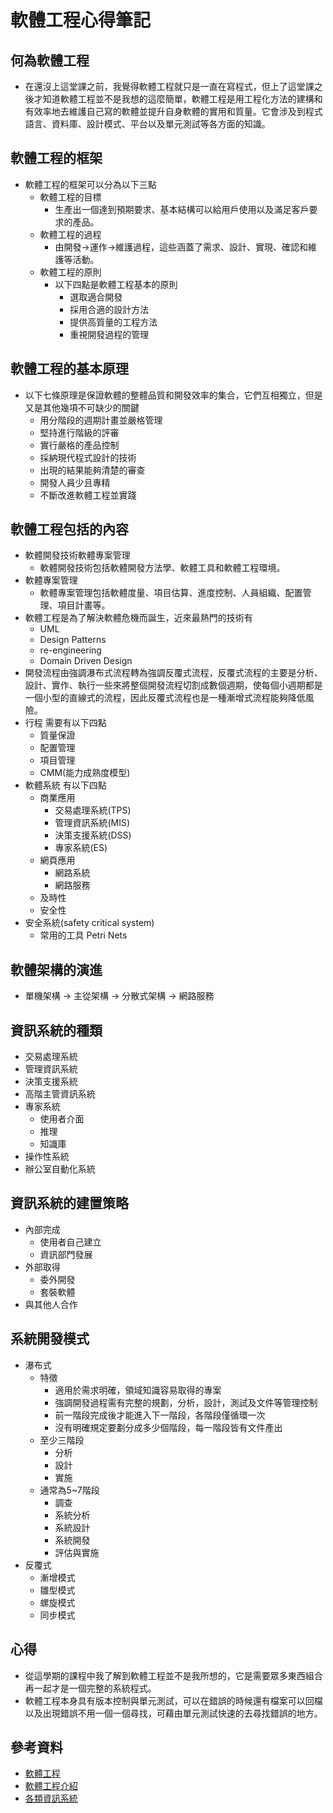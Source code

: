 # 軟體工程心得筆記
## 何為軟體工程
* 在還沒上這堂課之前，我覺得軟體工程就只是一直在寫程式，但上了這堂課之後才知道軟體工程並不是我想的這麼簡單，軟體工程是用工程化方法的建構和有效率地去維護自己寫的軟體並提升自身軟體的實用和質量。它會涉及到程式語言、資料庫、設計模式、平台以及單元測試等各方面的知識。
## 軟體工程的框架
* 軟體工程的框架可以分為以下三點
    * 軟體工程的目標
        * 生產出一個達到預期要求、基本結構可以給用戶使用以及滿足客戶要求的產品。
    * 軟體工程的過程
        * 由開發->運作->維護過程，這些涵蓋了需求、設計、實現、確認和維護等活動。
    * 軟體工程的原則
        * 以下四點是軟體工程基本的原則
            * 選取適合開發
            * 採用合適的設計方法
            * 提供高質量的工程方法
            * 重視開發過程的管理
## 軟體工程的基本原理
* 以下七條原理是保證軟體的整體品質和開發效率的集合，它們互相獨立，但是又是其他幾項不可缺少的關鍵
    * 用分階段的週期計畫並嚴格管理
    * 堅持進行階級的評審
    * 實行嚴格的產品控制
    * 採納現代程式設計的技術
    * 出現的結果能夠清楚的審查
    * 開發人員少且專精
    * 不斷改進軟體工程並實踐
## 軟體工程包括的內容
* 軟體開發技術軟體專案管理
    * 軟體開發技術包括軟體開發方法學、軟體工具和軟體工程環境。
* 軟體專案管理
    * 軟體專案管理包括軟體度量、項目估算、進度控制、人員組織、配置管理、項目計畫等。
* 軟體工程是為了解決軟體危機而誕生，近來最熱門的技術有
    * UML
    * Design Patterns
    * re-engineering
    * Domain Driven Design
* 開發流程由強調瀑布式流程轉為強調反覆式流程，反覆式流程的主要是分析、設計、實作、執行一些來將整個開發流程切割成數個週期，使每個小週期都是一個小型的直線式的流程，因此反覆式流程也是一種漸增式流程能夠降低風險。
* 行程 需要有以下四點
    * 質量保證
    * 配置管理
    * 項目管理
    * CMM(能力成熟度模型)
* 軟體系統 有以下四點
    * 商業應用
        * 交易處理系統(TPS)
        * 管理資訊系統(MIS)
        * 決策支援系統(DSS)
        * 專家系統(ES)
    * 網頁應用
        * 網路系統
        * 網路服務
    * 及時性
    * 安全性
* 安全系統(safety critical system)
    * 常用的工具 Petri Nets
## 軟體架構的演進
* 單機架構 -> 主從架構 -> 分散式架構 -> 網路服務
## 資訊系統的種類
* 交易處理系統
* 管理資訊系統
* 決策支援系統
* 高階主管資訊系統
* 專家系統
    * 使用者介面
    * 推理
    * 知識庫
* 操作性系統
* 辦公室自動化系統
## 資訊系統的建置策略
* 內部完成
    * 使用者自己建立
    * 資訊部門發展 
* 外部取得
    * 委外開發
     * 套裝軟體
* 與其他人合作
## 系統開發模式
* 瀑布式
    * 特徵
        * 適用於需求明確，領域知識容易取得的專案
        * 強調開發過程需有完整的規劃，分析，設計，測試及文件等管理控制
        * 前一階段完成後才能進入下一階段，各階段僅循環一次
        * 沒有明確規定要劃分成多少個階段，每一階段皆有文件產出
    * 至少三階段
        * 分析
        * 設計
        * 實施
    * 通常為5~7階段
        * 調查
        * 系統分析
        * 系統設計
        * 系統開發
        * 評估與實施
* 反覆式
    * 漸增模式
    * 雛型模式
    * 螺旋模式
    * 同步模式
## 心得
* 從這學期的課程中我了解到軟體工程並不是我所想的，它是需要眾多東西組合再一起才是一個完整的系統程式。
* 軟體工程本身具有版本控制與單元測試，可以在錯誤的時候還有檔案可以回檔以及出現錯誤不用一個一個尋找，可藉由單元測試快速的去尋找錯誤的地方。
## 參考資料
* [軟體工程](https://wiki.mbalib.com/zh-tw/%E8%BD%AF%E4%BB%B6%E5%B7%A5%E7%A8%8B)
* [軟體工程介紹](https://irw.ncut.edu.tw/peterju/se.html)
* [各類資訊系統](https://blog.cwke.org/2010/11/information-system.html)